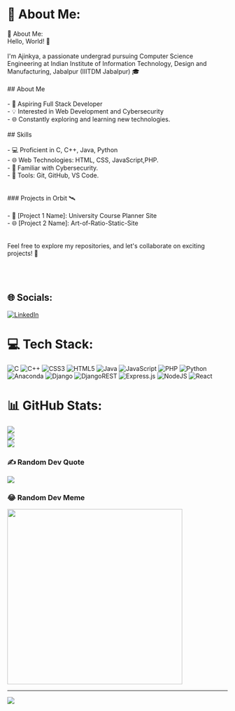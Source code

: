 # 💫 About Me:
💫 About Me:<br>Hello, World! 👋<br><br>I'm Ajinkya, a passionate undergrad pursuing Computer Science Engineering at Indian Institute of Information Technology, Design and Manufacturing, Jabalpur (IIITDM Jabalpur) 🎓<br><br>## About Me<br><br>- 🚀 Aspiring Full Stack Developer<br>- 💡 Interested in Web Development and Cybersecurity<br>- 🌐 Constantly exploring and learning new technologies.<br><br>## Skills<br><br>- 💻 Proficient in C, C++, Java, Python<br>- 🌐 Web Technologies: HTML, CSS, JavaScript,PHP.<br>- 🤖 Familiar with Cybersecurity.<br>- 🔧 Tools: Git, GitHub, VS Code.<br><br><br>### Projects in Orbit 🛰️<br><br>- 🚀 [Project 1 Name]: University Course Planner Site<br>- 🌐 [Project 2 Name]: Art-of-Ratio-Static-Site <br><br><br>Feel free to explore my repositories, and let's collaborate on exciting projects! 🌟<br><br><br><br>


## 🌐 Socials:
[![LinkedIn](https://img.shields.io/badge/LinkedIn-%230077B5.svg?logo=linkedin&logoColor=white)](https://linkedin.com/in/https://www.linkedin.com/in/ajinkya-gaikwad-3b329a259) 

# 💻 Tech Stack:
![C](https://img.shields.io/badge/c-%2300599C.svg?style=for-the-badge&logo=c&logoColor=white) ![C++](https://img.shields.io/badge/c++-%2300599C.svg?style=for-the-badge&logo=c%2B%2B&logoColor=white) ![CSS3](https://img.shields.io/badge/css3-%231572B6.svg?style=for-the-badge&logo=css3&logoColor=white) ![HTML5](https://img.shields.io/badge/html5-%23E34F26.svg?style=for-the-badge&logo=html5&logoColor=white) ![Java](https://img.shields.io/badge/java-%23ED8B00.svg?style=for-the-badge&logo=openjdk&logoColor=white) ![JavaScript](https://img.shields.io/badge/javascript-%23323330.svg?style=for-the-badge&logo=javascript&logoColor=%23F7DF1E) ![PHP](https://img.shields.io/badge/php-%23777BB4.svg?style=for-the-badge&logo=php&logoColor=white) ![Python](https://img.shields.io/badge/python-3670A0?style=for-the-badge&logo=python&logoColor=ffdd54) ![Anaconda](https://img.shields.io/badge/Anaconda-%2344A833.svg?style=for-the-badge&logo=anaconda&logoColor=white) ![Django](https://img.shields.io/badge/django-%23092E20.svg?style=for-the-badge&logo=django&logoColor=white) ![DjangoREST](https://img.shields.io/badge/DJANGO-REST-ff1709?style=for-the-badge&logo=django&logoColor=white&color=ff1709&labelColor=gray) ![Express.js](https://img.shields.io/badge/express.js-%23404d59.svg?style=for-the-badge&logo=express&logoColor=%2361DAFB) ![NodeJS](https://img.shields.io/badge/node.js-6DA55F?style=for-the-badge&logo=node.js&logoColor=white) ![React](https://img.shields.io/badge/react-%2320232a.svg?style=for-the-badge&logo=react&logoColor=%2361DAFB)
# 📊 GitHub Stats:
![](https://github-readme-stats.vercel.app/api?username=The-Ajinkya&theme=dark&hide_border=false&include_all_commits=true&count_private=true)<br/>
![](https://github-readme-streak-stats.herokuapp.com/?user=The-Ajinkya&theme=dark&hide_border=false)<br/>
![](https://github-readme-stats.vercel.app/api/top-langs/?username=The-Ajinkya&theme=dark&hide_border=false&include_all_commits=true&count_private=true&layout=compact)

### ✍️ Random Dev Quote
![](https://quotes-github-readme.vercel.app/api?type=horizontal&theme=radical)

### 😂 Random Dev Meme
<img src='https://randommeme-five.vercel.app/' style="height: 400px;"/>

---
[![](https://visitcount.itsvg.in/api?id=The-Ajinkya&icon=0&color=0)](https://visitcount.itsvg.in)

<!-- Proudly created with GPRM ( https://gprm.itsvg.in ) -->
